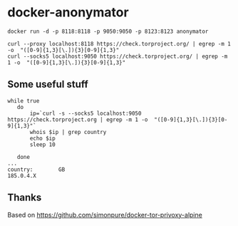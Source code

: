 # docker-anonymator


```
docker run -d -p 8118:8118 -p 9050:9050 -p 8123:8123 anonymator

curl --proxy localhost:8118 https://check.torproject.org/ | egrep -m 1 -o  "([0-9]{1,3}[\.]){3}[0-9]{1,3}" 
curl --socks5 localhost:9050 https://check.torproject.org/ | egrep -m 1 -o  "([0-9]{1,3}[\.]){3}[0-9]{1,3}" 
```
## Some useful stuff

```
while true 
   do  
       ip=`curl -s --socks5 localhost:9050 https://check.torproject.org | egrep -m 1 -o  "([0-9]{1,3}[\.]){3}[0-9]{1,3}"`
       whois $ip | grep country
       echo $ip
       sleep 10

   done
...
country:        GB
185.0.4.X
```

## Thanks

Based on https://github.com/simonpure/docker-tor-privoxy-alpine
